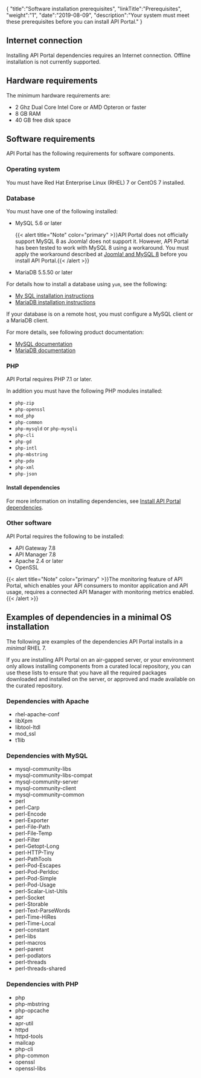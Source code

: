 {
    "title":"Software installation prerequisites",
    "linkTitle":"Prerequisites",
    "weight":"1",
    "date":"2019-08-09",
    "description":"Your system must meet these prerequisites before you can install API Portal."
}

## Internet connection

Installing API Portal dependencies requires an Internet connection. Offline installation is not currently supported.

## Hardware requirements

The minimum hardware requirements are:

* 2 Ghz Dual Core Intel Core or AMD Opteron or faster
* 8 GB RAM
* 40 GB free disk space

## Software requirements

API Portal has the following requirements for software components.

### Operating system

You must have Red Hat Enterprise Linux (RHEL) 7 or CentOS 7 installed.

### Database

You must have one of the following installed:

* MySQL 5.6 or later

    {{< alert title="Note" color="primary" >}}API Portal does not officially support MySQL 8 as Joomla! does not support it. However, API Portal has been tested to work with MySQL 8 using a workaround. You must apply the workaround described at [Joomla! and MySQL 8](https://docs.joomla.org/Joomla_and_MySQL_8) before you install API Portal.{{< /alert >}}

* MariaDB 5.5.50 or later

For details how to install a database using `yum`, see the following:

* [My SQL installation instructions](http://dev.mysql.com/doc/refman/5.6/en/linux-installation-yum-repo.html)
* [MariaDB installation instructions](https://mariadb.com/kb/en/mariadb/yum/)

If your database is on a remote host, you must configure a MySQL client or a MariaDB client.

For more details, see following product documentation:

* [MySQL documentation](https://dev.mysql.com/doc/refman/5.6/en/)
* [MariaDB documentation](https://mariadb.com/kb/en/mariadb/documentation/)

### PHP

API Portal requires PHP 7.1 or later.

In addition you must have the following PHP modules installed:

* `php-zip`
* `php-openssl`
* `mod_php`
* `php-common`
* `php-mysqld` or `php-mysqli`
* `php-cli`
* `php-gd`
* `php-intl`
* `php-mbstring`
* `php-pdo`
* `php-xml`
* `php-json`

#### Install dependencies

For more information on installing dependencies, see [Install API Portal dependencies](/docs/apim_installation/apiportal_install/install_dependencies).

### Other software

API Portal requires the following to be installed:

* API Gateway 7.8
* API Manager 7.8
* Apache 2.4 or later
* OpenSSL

{{< alert title="Note" color="primary" >}}The monitoring feature of API Portal, which enables your API consumers to monitor application and API usage, requires a connected API Manager with monitoring metrics enabled. {{< /alert >}}

## Examples of dependencies in a minimal OS installation

The following are examples of the dependencies API Portal installs in a *minimal* RHEL 7.

If you are installing API Portal on an air-gapped server, or your environment only allows installing components from a curated local repository, you can use these lists to ensure that you have all the required packages downloaded and installed on the server, or approved and made available on the curated repository.

### Dependencies with Apache

* rhel-apache-conf
* libXpm
* libtool-ltdl
* mod_ssl
* t1lib

### Dependencies with MySQL

* mysql-community-libs
* mysql-community-libs-compat
* mysql-community-server
* mysql-community-client
* mysql-community-common
* perl
* perl-Carp
* perl-Encode
* perl-Exporter
* perl-File-Path
* perl-File-Temp
* perl-Filter
* perl-Getopt-Long
* perl-HTTP-Tiny
* perl-PathTools
* perl-Pod-Escapes
* perl-Pod-Perldoc
* perl-Pod-Simple
* perl-Pod-Usage
* perl-Scalar-List-Utils
* perl-Socket
* perl-Storable
* perl-Text-ParseWords
* perl-Time-HiRes
* perl-Time-Local
* perl-constant
* perl-libs
* perl-macros
* perl-parent
* perl-podlators
* perl-threads
* perl-threads-shared

### Dependencies with PHP

* php
* php-mbstring
* php-opcache
* apr
* apr-util
* httpd
* httpd-tools
* mailcap
* php-cli
* php-common
* openssl
* openssl-libs
